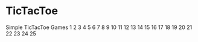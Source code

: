# TicTacToe
Simple TicTacToe Games
1	  2	  3	  4	  5
6	  7	  8	  9	  10
11	12	13	14	15
16	17	18	19	20
21	22	23	24	25
